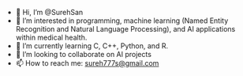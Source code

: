 - 👋 Hi, I’m @SurehSan
- 👀 I’m interested in programming, machine learning (Named Entity Recognition and Natural Language Processing), and AI applications within medical health.
- 🌱 I’m currently learning C, C++, Python, and R.
- 💞️ I’m looking to collaborate on AI projects
- 📫 How to reach me: sureh777s@gmail.com 

<!---
SurehSan/SurehSan is a ✨ special ✨ repository because its `README.md` (this file) appears on your GitHub profile.
You can click the Preview link to take a look at your changes.
--->
